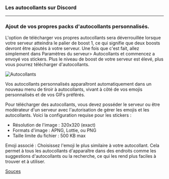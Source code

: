 ### Les autocollants sur Discord
*********************

### Ajout de vos propres packs d'autocollants personnalisés.

L'option de télécharger vos propres autocollants sera déverrouillée lorsque votre serveur atteindra le palier de boost 1, ce qui signifie que deux boosts devront être ajoutés à votre serveur.
Une fois que c'est fait, allez simplement dans Paramètres du serveur> Autocollants et commencez a envoyé vos stickers.
Plus le niveau de boost de votre serveur est élevé, plus vous pourrez télécharger d'autocollants.

![Autocollants](https://cdn.discordapp.com/attachments/852777213064511498/865340256299122708/Screenshot_7.png)

Vos autocollants personnalisés apparaîtront automatiquement dans un nouveau menu de tiroir à autocollants, vivant à côté de vos emojis personnalisés et de vos GIFs préférés.

Pour télécharger des autocollants, vous devez posséder le serveur ou être modérateur d'un serveur avec l'autorisation de gérer les emojis et les autocollants. Voici la configuration requise pour les stickers :

- Résolution de l'image : 320x320 (exact)
- Formats d'image : APNG, Lottie, ou PNG
- Taille limite du fichier : 500 KB max
    
Emoji associé : Choisissez l'emoji le plus similaire à votre autocollant. Cela permet à tous les autocollants d'apparaître dans des endroits comme les suggestions d'autocollants ou la recherche, ce qui les rend plus faciles à trouver et à utiliser.

[Souces](https://blog.discord.com/unleash-your-creativity-with-stickers-on-discord-99363194871)
